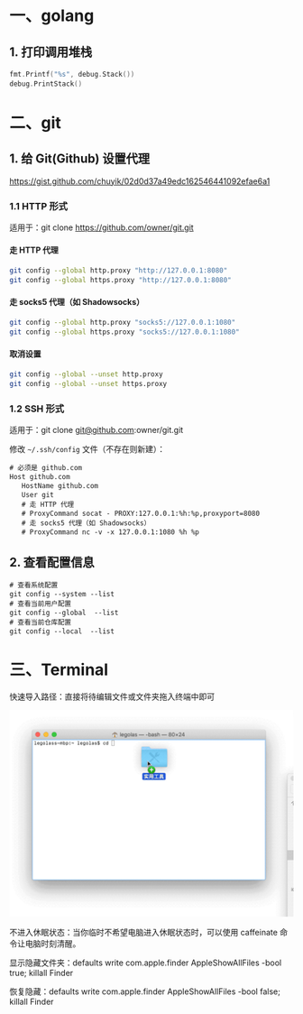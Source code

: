 # 一、golang

## 1. 打印调用堆栈

```go
fmt.Printf("%s", debug.Stack())
debug.PrintStack()
```

# 二、git

## 1. 给 Git(Github) 设置代理

https://gist.github.com/chuyik/02d0d37a49edc162546441092efae6a1

### 1.1 HTTP 形式

适用于：git clone https://github.com/owner/git.git

#### 走 HTTP 代理

```bash
git config --global http.proxy "http://127.0.0.1:8080"
git config --global https.proxy "http://127.0.0.1:8080"
```

#### 走 socks5 代理（如 Shadowsocks）

```bash
git config --global http.proxy "socks5://127.0.0.1:1080"
git config --global https.proxy "socks5://127.0.0.1:1080"
```

#### 取消设置

```bash
git config --global --unset http.proxy
git config --global --unset https.proxy
```

### 1.2 SSH 形式

适用于：git clone [git@github.com](mailto:git@github.com):owner/git.git

修改 `~/.ssh/config` 文件（不存在则新建）：

```
# 必须是 github.com
Host github.com
   HostName github.com
   User git
   # 走 HTTP 代理
   # ProxyCommand socat - PROXY:127.0.0.1:%h:%p,proxyport=8080
   # 走 socks5 代理（如 Shadowsocks）
   # ProxyCommand nc -v -x 127.0.0.1:1080 %h %p
```

## 2. 查看配置信息

```shell
# 查看系统配置
git config --system --list
# 查看当前用户配置
git config --global  --list
# 查看当前仓库配置
git config --local  --list
```

# 三、Terminal

快速导入路径：直接将待编辑文件或文件夹拖入终端中即可

![](images/8d0427a0705812a7d1e7611041f0e9b6.gif)

不进入休眠状态：当你临时不希望电脑进入休眠状态时，可以使用 caffeinate 命令让电脑时刻清醒。

显示隐藏文件夹：defaults write com.apple.finder AppleShowAllFiles -bool true; killall Finder

恢复隐藏：defaults write com.apple.finder AppleShowAllFiles -bool false; killall Finder